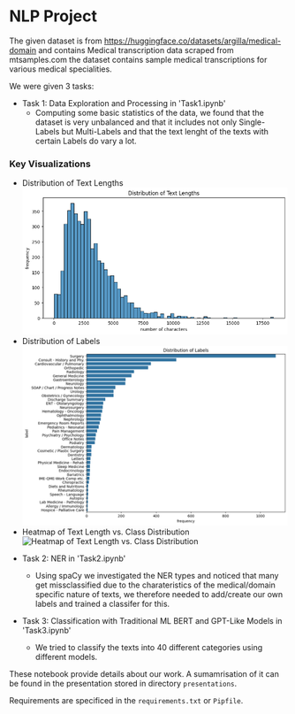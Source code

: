 # NLP Project

The given dataset is from https://huggingface.co/datasets/argilla/medical-domain and contains Medical transcription data scraped from mtsamples.com the dataset contains sample medical transcriptions for various medical specialities.

We were given 3 tasks:
* Task 1: Data Exploration and Processing in 'Task1.ipynb'
  - Computing some basic statistics of the data, we found that the dataset is very unbalanced and that it includes not only Single-Labels but Multi-Labels and that the text lenght of the texts with certain Labels do vary a lot.

### Key Visualizations
- Distribution of Text Lengths
![Distribution of Text Lengths](/plots/distribution_of_text_lengths.png)
- Distribution of Labels
![Distribution of Labels](/plots/distribution_labels.png)
- Heatmap of Text Length vs. Class Distribution
![Heatmap of Text Length vs. Class Distribution](/plots/heatmap_text_length_vs_class_distribution.png)


* Task 2: NER in 'Task2.ipynb'
  - Using spaCy we investigated the NER types and noticed that many get missclassified due to the charateristics of the medical/domain specific nature of texts, we therefore needed to add/create our own labels and trained a classifer for this.

* Task 3: Classification with Traditional ML BERT and GPT-Like Models in 'Task3.ipynb'
  - We tried to classify the texts into 40 different categories using different models.

These notebook provide details about our work. A sumamrisation of it can be found in the presentation stored in directory `presentations`.

Requirements are specificed in the `requirements.txt` or `Pipfile`.
